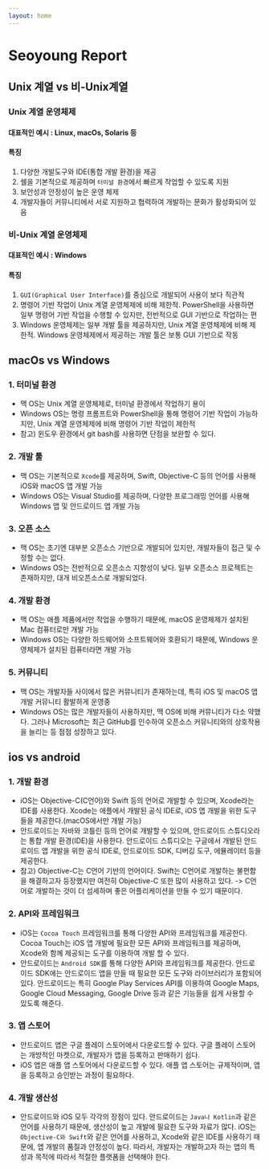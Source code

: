 ```yaml
---
layout: home
---
```


# Seoyoung Report


## Unix 계열 vs 비-Unix계열
### Unix 계열 운영체제
#### 대표적인 예시 : Linux, macOs, Solaris 등
#### 특징
1. 다양한 개발도구와 IDE(통합 개발 환경)을 제공
2. 쉘을 기본적으로 제공하며 `터미널 환경`에서 빠르게 작업할 수 있도록 지원
3. 보안성과 안정성이 높은 운영 체제
4. 개발자들이 커뮤니티에서 서로 지원하고 협력하여 개발하는 문화가 활성화되어 있음

### 비-Unix 계열 운영체제
#### 대표적인 예시 : Windows
#### 특징
1. `GUI(Graphical User Interface)`를 중심으로 개발되어 사용이 보다 직관적
2. 명령어 기반 작업이 Unix 계열 운영체제에 비해 제한적. PowerShell을 사용하면 일부 명령어 기반 작업을 수행할 수 있지만, 전반적으로 GUI 기반으로 작업하는 편
3. Windows 운영체제는 일부 개발 툴을 제공하지만, Unix 계열 운영체제에 비해 제한적. Windows 운영체제에서 제공하는 개발 툴은 보통 GUI 기반으로 작동

## macOs vs Windows
### 1. 터미널 환경
- 맥 OS는 Unix 계열 운영체제로, 터미널 환경에서 작업하기 용이
- Windows OS는 명령 프롬프트와 PowerShell을 통해 명령어 기반 작업이 가능하지만, Unix 계열 운영체제에 비해 명령어 기반 작업이 제한적
- 참고) 윈도우 환경에서 git bash를 사용하면 단점을 보완할 수 있다.

### 2. 개발 툴
- 맥 OS는 기본적으로 `Xcode`를 제공하며, Swift, Objective-C 등의 언어를 사용해 iOS와 macOS 앱 개발 가능
- Windows OS는 Visual Studio를 제공하며, 다양한 프로그래밍 언어를 사용해 Windows 앱 및 안드로이드 앱 개발 가능

### 3. 오픈 소스
- 맥 OS는 초기엔 대부분 오픈소스 기반으로 개발되어 있지만, 개발자들이 접근 및 수정할 수는 없다.
- Windows OS는 전반적으로 오픈소스 지향성이 낮다. 일부 오픈소스 프로젝트는 존재하지만, 대개 비오픈소스로 개발되었다.

### 4. 개발 환경
- 맥 OS는 애플 제품에서만 작업을 수행하기 때문에, macOS 운영체제가 설치된 Mac 컴퓨터로만 개발 가능
- Windows OS는 다양한 하드웨어와 소프트웨어와 호환되기 때문에, Windows 운영체제가 설치된 컴퓨터라면 개발 가능

### 5. 커뮤니티
- 맥 OS는 개발자들 사이에서 많은 커뮤니티가 존재하는데, 특히 iOS 및 macOS 앱 개발 커뮤니티 활발하게 운영중
- Windows OS는 많은 개발자들이 사용하지만, 맥 OS에 비해 커뮤니티가 다소 약했다. 그러나 Microsoft는 최근 GitHub를 인수하여 오픈소스 커뮤니티와의 상호작용을 늘리는 등 점점 성장하고 있다.

## ios vs android
### 1. 개발 환경
- iOS는 Objective-C(C언어)와 Swift 등의 언어로 개발할 수 있으며, Xcode라는 IDE를 사용한다. Xcode는 애플에서 개발된 공식 IDE로, iOS 앱 개발을 위한 도구들을 제공한다.(macOS에서만 개발 가능)
- 안드로이드는 자바와 코틀린 등의 언어로 개발할 수 있으며, 안드로이드 스튜디오라는 통합 개발 환경(IDE)을 사용한다. 안드로이드 스튜디오는 구글에서 개발된 안드로이드 앱 개발을 위한 공식 IDE로, 안드로이드 SDK, 디버깅 도구, 에뮬레이터 등을 제공한다.
- 참고) Objective-C는 C언어 기반의 언어이다. Swift는 C언어로 개발하는 불편함을 해결하고자 등장했지만 여전히 Objective-C 또한 많이 사용하고 있다.
-> C언어로 개발하는 것이 더 섬세하며 좋은 어플리케이션을 만들 수 있기 때문이다.

### 2. API와 프레임워크
- iOS는 `Cocoa Touch` 프레임워크를 통해 다양한 API와 프레임워크를 제공한다. Cocoa Touch는 iOS 앱 개발에 필요한 모든 API와 프레임워크를 제공하며, Xcode와 함께 제공되는 도구를 이용하여 개발 할 수 있다.
- 안드로이드는 `Android SDK`를 통해 다양한 API와 프레임워크를 제공한다. 안드로이드 SDK에는 안드로이드 앱을 만들 때 필요한 모든 도구와 라이브러리가 포함되어 있다. 안드로이드는 특히 Google Play Services API를 이용하여 Google Maps, Google Cloud Messaging, Google Drive 등과 같은 기능들을 쉽게 사용할 수 있도록 해준다.

### 3. 앱 스토어
- 안드로이드 앱은 구글 플레이 스토어에서 다운로드할 수 있다. 구글 플레이 스토어는 개방적인 마켓으로, 개발자가 앱을 등록하고 판매하기 쉽다.
- iOS 앱은 애플 앱 스토어에서 다운로드할 수 있다. 애플 앱 스토어는 규제적이며, 앱을 등록하고 승인받는 과정이 필요하다.

### 4. 개발 생산성
- 안드로이드와 iOS 모두 각각의 장점이 있다. 안드로이드는 `Java나 Kotlin`과 같은 언어를 사용하기 때문에, 생산성이 높고 개발에 필요한 도구와 자료가 많다. iOS는 `Objective-C와 Swift`와 같은 언어를 사용하고, Xcode와 같은 IDE를 사용하기 때문에, 앱 개발의 품질과 안정성이 높다. 따라서, 개발자는 개발하고자 하는 앱의 특성과 목적에 따라서 적절한 플랫폼을 선택해야 한다.